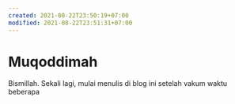```yaml
---
created: 2021-08-22T23:50:19+07:00
modified: 2021-08-22T23:51:31+07:00
---
```


# Muqoddimah

Bismillah. Sekali lagi, mulai menulis di blog ini setelah vakum waktu beberapa
